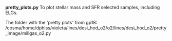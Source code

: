 **pretty_plots.py** To plot stellar mass and SFR selected samples, including ELGs.

The folder with the 'pretty plots' from gp18:
/cosma/home/dphlss/violeta/lines/desi_hod_o2/o2/lines/desi_hod_o2/pretty_image/millgas_o2.py
